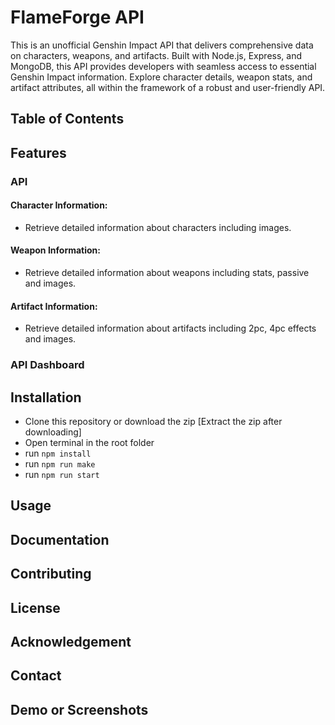 # FlameForge API

This is an unofficial Genshin Impact API that delivers comprehensive data on characters, weapons, and artifacts. Built with Node.js, Express, and MongoDB, this API provides developers with seamless access to essential Genshin Impact information. Explore character details, weapon stats, and artifact attributes, all within the framework of a robust and user-friendly API.

## Table of Contents

## Features

### API

#### Character Information:

* Retrieve detailed information about characters including images.

#### Weapon Information:

* Retrieve detailed information about weapons including stats, passive and images.

#### Artifact Information:

* Retrieve detailed information about artifacts including 2pc, 4pc effects and images.

### API Dashboard

## Installation

- Clone this repository or download the zip [Extract the zip after downloading]
- Open terminal in the root folder
- run ```npm install```
- run ```npm run make```
- run ```npm run start```

## Usage

## Documentation

## Contributing

## License

## Acknowledgement

## Contact 

## Demo or Screenshots 